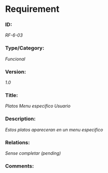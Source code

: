 # Requirement 
### ID: 
_RF-6-03_

### Type/Category: 
_Funcional_

### Version: 
_1.0_ 

### Title: 
_Platos Menu especifico Usuario_

### Description: 
_Estos platos apareceran en un menu especifico_

### Relations: 
_Sense completar (pending)_ 

### Comments:
